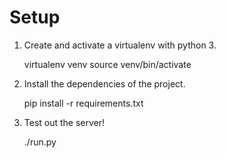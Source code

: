 Setup
=====

1. Create and activate a virtualenv with python 3.

    virtualenv venv
    source venv/bin/activate

2. Install the dependencies of the project.

    pip install -r requirements.txt

3. Test out the server!

    ./run.py
